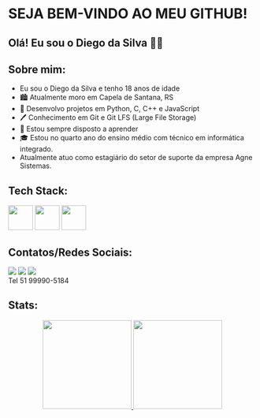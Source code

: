 # SEJA BEM-VINDO AO MEU GITHUB!

## Olá! Eu sou o Diego da Silva 👋🏼

## Sobre mim:

- Eu sou o Diego da Silva e tenho 18 anos de idade
- 🏙️ Atualmente moro em Capela de Santana, RS
- 📖 Desenvolvo projetos em Python, C, C++ e JavaScript
- 🖊️ Conhecimento em Git e Git LFS (Large File Storage)
- 🎈 Estou sempre disposto a aprender
- 🎓 Estou no quarto ano do ensino médio com técnico em informática integrado.
- Atualmente atuo como estagiário do setor de suporte da empresa Agne Sistemas. 

## Tech Stack: 
<div>
<img src="https://cdn.jsdelivr.net/gh/devicons/devicon/icons/javascript/javascript-original.svg" height="50px" width="50px"/>
<img src="https://cdn.jsdelivr.net/gh/devicons/devicon/icons/python/python-original.svg" height="50px" width="50px"/>
<img src="https://cdn.jsdelivr.net/gh/devicons/devicon@latest/icons/c/c-original.svg" height="50px" width="50px"/>
</div>

## Contatos/Redes Sociais: 
<a href="https://wa.me/5551999905184?text=Olá!%20Vim%20pelo%20seu%20GitHub" target="_blank"><img src="https://img.shields.io/badge/WhatsApp-25D366?style=for-the-badge&logo=whatsapp&logoColor=white" target="_blank"></a> 
<a href = "mailto:diego.silva.brixner@outlook.com"><img src="https://img.shields.io/badge/OUTLOOK-0000FF?style=for-the-badge&logo=mailboxdotorg&logoColor=white" target="_blank"></a>
<a href="https://www.linkedin.com/in/diego-silva-a95b64260/" target="_blank"><img src="https://img.shields.io/badge/-LinkedIn-%230077B5?style=for-the-badge&logo=inspire&logoColor=white" target="_blank"></a>   
Tel 51 99990-5184 

## Stats: 
<div align="center">
  <a href="https://github.com/diegosilvabrixner">
  <img height="180em" src="https://github-readme-stats.vercel.app/api?username=diegosilvabrixner&show_icons=true&theme=dracula&include_all_commits=true&count_private=true"/>
  <img height="180em" src="https://github-readme-stats.vercel.app/api/top-langs/?username=diegosilvabrixner&layout=compact&langs_count=7&theme=dracula"/>
</div>
